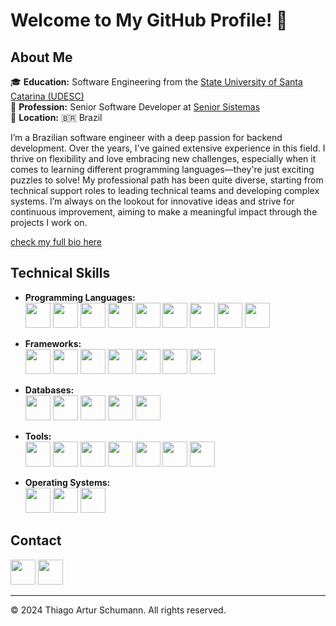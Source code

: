 # Welcome to My GitHub Profile! 👋

## About Me

🎓 **Education:** Software Engineering from the [State University of Santa Catarina (UDESC)](https://www.udesc.br/)  
💼 **Profession:** Senior Software Developer at [Senior Sistemas](https://www.senior.com.br/)  
📍 **Location:** 🇧🇷 Brazil

I’m a Brazilian software engineer with a deep passion for backend development. Over the years, I've gained extensive experience in this field. I thrive on flexibility and love embracing new challenges, especially when it comes to learning different programming languages—they're just exciting puzzles to solve! My professional path has been quite diverse, starting from technical support roles to leading technical teams and developing complex systems. I’m always on the lookout for innovative ideas and strive for continuous improvement, aiming to make a meaningful impact through the projects I work on.

[check my full bio here](https://thiagoschumann.github.io/)

## Technical Skills

* **Programming Languages:**  
  [<img src="https://skillicons.dev/icons?i=python" height="40">](https://www.python.org)
  [<img src="https://skillicons.dev/icons?i=cs" height="40">](https://learn.microsoft.com/en-us/dotnet/csharp/)
  [<img src="https://cdn-icons-png.flaticon.com/512/5968/5968252.png" height="40">](https://www.embarcadero.com/products/delphi)
  [<img src="https://skillicons.dev/icons?i=js" height="40">](https://developer.mozilla.org/en-US/docs/Web/JavaScript)
  [<img src="https://skillicons.dev/icons?i=ts" height="40">](https://www.typescriptlang.org)
  [<img src="https://skillicons.dev/icons?i=java" height="40">](https://www.java.com)
  [<img src="https://skillicons.dev/icons?i=ruby" height="40">](https://www.ruby-lang.org)
  [<img src="https://skillicons.dev/icons?i=md" height="40">](https://www.markdownguide.org)
  [<img src="https://skillicons.dev/icons?i=latex" height="40">](https://www.latex-project.org)

* **Frameworks:**  
  [<img src="https://skillicons.dev/icons?i=django" height="40">](https://www.djangoproject.com)
  [<img src="https://skillicons.dev/icons?i=fastapi" height="40">](https://fastapi.tiangolo.com)
  [<img src="https://skillicons.dev/icons?i=flask" height="40">](https://flask.palletsprojects.com)
  [<img src="https://skillicons.dev/icons?i=dotnet" height="40">](https://dotnet.microsoft.com)
  [<img src="https://skillicons.dev/icons?i=nodejs" height="40">](https://nodejs.org)
  [<img src="https://skillicons.dev/icons?i=expressjs" height="40">](https://expressjs.com)
  [<img src="https://skillicons.dev/icons?i=rails" height="40">](https://rubyonrails.org)

* **Databases:**  
  [<img src="https://skillicons.dev/icons?i=postgresql" height="40">](https://www.postgresql.org)
  [<img src="https://cdn.icon-icons.com/icons2/2699/PNG/512/oracle_logo_icon_168918.png" height="40">](https://www.oracle.com/database/)
  [<img src="https://skillicons.dev/icons?i=sqlite" height="40">](https://www.sqlite.org/index.html)
  [<img src="https://skillicons.dev/icons?i=mysql" height="40">](https://www.mysql.com)
  [<img src="https://skillicons.dev/icons?i=dbeaver" height="40">](https://dbeaver.io/)

* **Tools:**  
  [<img src="https://skillicons.dev/icons?i=git" height="40">](https://git-scm.com)
  [<img src="https://skillicons.dev/icons?i=docker" height="40">](https://www.docker.com)
  [<img src="https://cdn.icon-icons.com/icons2/2699/PNG/512/atlassian_jira_logo_icon_170511.png" height="40">](https://www.atlassian.com/software/jira)
  [<img src="https://skillicons.dev/icons?i=jenkins" height="40">](https://www.jenkins.io)
  [<img src="https://skillicons.dev/icons?i=vscode" height="40">](https://code.visualstudio.com)
  [<img src="https://skillicons.dev/icons?i=postman" height="40">](https://www.postman.com)
  [<img src="https://skillicons.dev/icons?i=notion" height="40">](https://www.notion.so)

* **Operating Systems:**  
  [<img src="https://skillicons.dev/icons?i=apple" height="40">](https://www.apple.com/br/macos/)
  [<img src="https://skillicons.dev/icons?i=windows" height="40">](https://www.microsoft.com/pt-br/windows/)
  [<img src="https://skillicons.dev/icons?i=ubuntu" height="40">](https://ubuntu.com/)
  
## Contact

[<img src="https://skillicons.dev/icons?i=linkedin" height="40">](https://www.linkedin.com/in/thiagoschumann/)
[<img src="https://skillicons.dev/icons?i=gmail" height="40">](mailto:thiagoarturschumann@gmail.com)

---

© 2024 Thiago Artur Schumann. All rights reserved.

